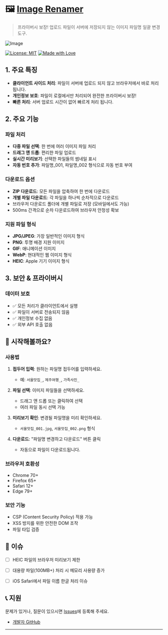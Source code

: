 # 🖼️ [Image Renamer](https://minjipi.github.io/Image-Renamer/)

> 프라이버시 보장! 업로드 파일이 서버에 저장되지 않는 이미지 파일명 일괄 변경 도구. 

<img alt="Image" src="https://github.com/user-attachments/assets/ec1e4c4a-b310-417a-af59-2b3693169153" />

[![License: MIT](https://img.shields.io/badge/License-MIT-yellow.svg)](https://opensource.org/licenses/MIT)
[![Made with Love](https://img.shields.io/badge/Made%20with-❤️-red.svg)](https://github.com)



## 1. 주요 특징

- **클라이언트 사이드 처리**: 파일이 서버에 업로드 되지 않고 브라우저에서 바로 처리 됩니다.
- **개인정보 보호**: 파일이 로컬에서만 처리되어 완전한 프라이버시 보장!
- **빠른 처리**: 서버 업로드 시간이 없어 빠르게 처리 됩니다.

## 2. 주요 기능

### 파일 처리
- **다중 파일 선택**: 한 번에 여러 이미지 파일 처리
- **드래그 앤 드롭**: 편리한 파일 업로드
- **실시간 미리보기**: 선택한 파일들의 썸네일 표시
- **자동 번호 추가**: 파일명_001, 파일명_002 형식으로 자동 번호 부여

### 다운로드 옵션
- **ZIP 다운로드**: 모든 파일을 압축하여 한 번에 다운로드
- **개별 파일 다운로드**: 각 파일을 하나씩 순차적으로 다운로드
 - 브라우저 다운로드 폴더에 개별 파일로 저장 (모바일에서도 가능)
 - 500ms 간격으로 순차 다운로드하여 브라우저 안정성 확보

### 지원 파일 형식
- **JPG/JPEG**: 가장 일반적인 이미지 형식
- **PNG**: 투명 배경 지원 이미지
- **GIF**: 애니메이션 이미지
- **WebP**: 현대적인 웹 이미지 형식
- **HEIC**: Apple 기기 이미지 형식

## 3. 보안 & 프라이버시

### 데이터 보호
- ✅ 모든 처리가 클라이언트에서 실행
- ✅ 파일이 서버로 전송되지 않음
- ✅ 개인정보 수집 없음
- ✅ 외부 API 호출 없음

## 🚀 시작해볼까요?

### 사용법

1. **접두어 입력**: 원하는 파일명 접두어를 입력하세요.
   - 예: `서울맛집_`, `제주여행_`, `가족사진_`

2. **파일 선택**: 이미지 파일들을 선택하세요.
   - 드래그 앤 드롭 또는 클릭하여 선택
   - 여러 파일 동시 선택 가능

3. **미리보기 확인**: 변경될 파일명을 미리 확인하세요.
   - `서울맛집_001.jpg`, `서울맛집_002.png` 형식

4. **다운로드**: "파일명 변경하고 다운로드" 버튼 클릭
   - 자동으로 파일이 다운로드됩니다.



### 브라우저 호환성
- Chrome 70+
- Firefox 65+
- Safari 12+
- Edge 79+



### 보안 기능
- CSP (Content Security Policy) 적용 가능
- XSS 방지를 위한 안전한 DOM 조작
- 파일 타입 검증


## 🐛 이슈

- [ ] HEIC 파일의 브라우저 미리보기 제한
- [ ] 대용량 파일(100MB+) 처리 시 메모리 사용량 증가
- [ ] iOS Safari에서 파일 이름 한글 처리 이슈



## 📞 지원

문제가 있거나, 질문이 있으시면 [Issues](https://github.com/minjipi/Image-Rename/issues)에 등록해 주세요.
- [개발자 GitHub](https://github.com/minjipi)

---
